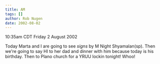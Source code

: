 ```yaml
---
title: AM
tags: []
author: Rob Nugen
date: 2002-08-02
---
```


<p class=date>10:35am CDT Friday 2 August 2002</p>

<p>Today Marta and I are going to see <em>signs</em> by M Night
Shyamalan(sp).  Then we're going to say HI to her dad and dinner with
him because today is his birthday.  Then to Plano church for a YRUU
lockin tonight!  Whoo!</p>

